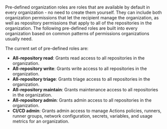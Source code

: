 Pre-defined organization roles are roles that are available by default in every organization - no need to create them yourself. They can include both organization permissions that let the recipient manage the organization, as well as repository permissions that apply to all of the repositories in the organization. The following pre-defined roles are built into every organization based on common patterns of permissions organizations usually need.

The current set of pre-defined roles are:

* **All-repository read**: Grants read access to all repositories in the organization.
* **All-repository write**: Grants write access to all repositories in the organization.
* **All-repository triage**: Grants triage access to all repositories in the organization.
* **All-repository maintain**: Grants maintenance access to all repositories in the organization.
* **All-repository admin**: Grants admin access to all repositories in the organization.
* **CI/CD admin**: Grants admin access to manage Actions policies, runners, runner groups, network configuration, secrets, variables, and usage metrics for an organization.
